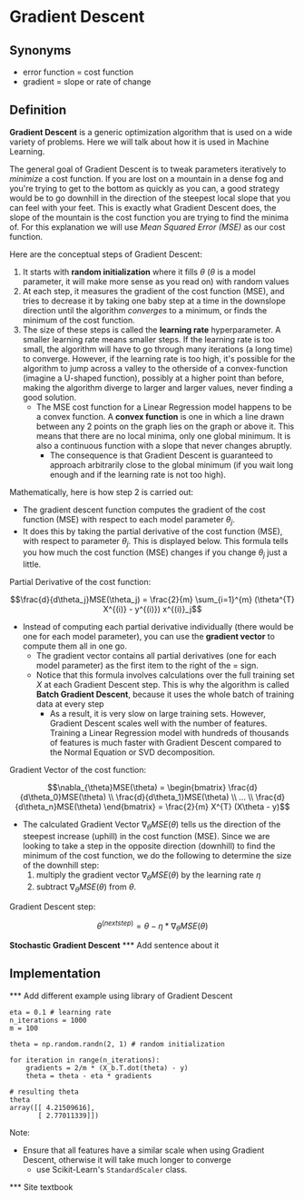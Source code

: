 # Gradient Descent

## Synonyms
* error function = cost function
* gradient = slope or rate of change

## Definition
**Gradient Descent** is a generic optimization algorithm that is used on a wide variety of problems. Here we will talk about how it is used in Machine Learning. 

The general goal of Gradient Descent is to tweak parameters iteratively to *minimize* a cost function. If you are lost on a mountain in a dense fog and you're trying to get to the bottom as quickly as you can, a good strategy would be to go downhill in the direction of the steepest local slope that you can feel with your feet. This is exactly what Gradient Descent does, the slope of the mountain is the cost function you are trying to find the minima of. For this explanation we will use *Mean Squared Error (MSE)* as our cost function. 

Here are the conceptual steps of Gradient Descent: 
1. It starts with **random initialization** where it fills $\theta$ ($\theta$ is a model parameter, it will make more sense as you read on) with random values
2. At each step, it measures the gradient of the cost function (MSE), and tries to decrease it by taking one baby step at a time in the downslope direction until the algorithm *converges* to a minimum, or finds the minimum of the cost function. 
3. The size of these steps is called the **learning rate** hyperparameter. A smaller learning rate means smaller steps. If the learning rate is too small, the algorithm will have to go through many iterations (a long time) to converge. However, if the learning rate is too high, it's possible for the algorithm to jump across a valley to the otherside of a convex-function (imagine a U-shaped function), possibly at a higher point than before, making the algorithm diverge to larger and larger values, never finding a good solution. 
    * The MSE cost function for a Linear Regression model happens to be a convex function. A **convex function** is one in which a line drawn between any 2 points on the graph lies on the graph or above it. This means that there are no local minima, only one global minimum. It is also a continuous function with a slope that never changes abruptly. 
        * The consequence is that Gradient Descent is guaranteed to approach arbitrarily close to the global minimum (if you wait long enough and if the learning rate is not too high). 

Mathematically, here is how step 2 is carried out:
* The gradient descent function computes the gradient of the cost function (MSE) with respect to each model parameter $\theta_j$.
* It does this by taking the partial derivative of the cost function (MSE), with respect to parameter $\theta_j$. This is displayed below. This formula tells you how much the cost function (MSE) changes if you change $\theta_j$ just a little.

Partial Derivative of the cost function:
```math
\frac{d}{d\theta_j}MSE(\theta_j) = \frac{2}{m} \sum_{i=1}^{m} 
    (\theta^{T} X^{(i)} - y^{(i)}) x^{(i)}_j
```

* Instead of computing each partial derivative individually (there would be one for each model parameter), you can use the **gradient vector** to compute them all in one go.
    * The gradient vector contains all partial derivatives (one for each model parameter) as the first item to the right of the $=$ sign.
    * Notice that this formula involves calculations over the full training set $X$ at each Gradient Descent step. This is why the algorithm is called **Batch Gradient Descent**, because it uses the whole batch of training data at every step
        * As a result, it is very slow on large training sets. However, Gradient Descent scales well with the number of features. Training a Linear Regression model with hundreds of thousands of features is much faster with Gradient Descent compared to the Normal Equation or SVD decomposition. 

Gradient Vector of the cost function:
```math
\nabla_{\theta}MSE(\theta) = \begin{bmatrix} 
    \frac{d}{d\theta_0}MSE(\theta) \\ 
    \frac{d}{d\theta_1}MSE(\theta) \\
    ...
    \\
    \frac{d}{d\theta_n}MSE(\theta)
    \end{bmatrix} 

    = \frac{2}{m} X^{T} (X\theta - y)
```

* The calculated Gradient Vector $\nabla_{\theta}MSE(\theta)$ tells us the direction of the steepest increase (uphill) in the cost function (MSE). Since we are looking to take a step in the opposite direction (downhill) to find the minimum of the cost function, we do the following to determine the size of the downhill step:
    1. multiply the gradient vector $\nabla_{\theta}MSE(\theta)$ by the learning rate $\eta$
    2. subtract $\nabla_{\theta}MSE(\theta)$ from $\theta$.

Gradient Descent step:
```math
\theta^{(next step)} = \theta - \eta*\nabla_{\theta}  MSE(\theta)
```

**Stochastic Gradient Descent**
*** Add sentence about it

## Implementation
*** Add different example using library of Gradient Descent

```
eta = 0.1 # learning rate
n_iterations = 1000
m = 100

theta = np.random.randn(2, 1) # random initialization

for iteration in range(n_iterations):
    gradients = 2/m * (X_b.T.dot(theta) - y)
    theta = theta - eta * gradients

# resulting theta
theta
array([[ 4.21509616],
       [ 2.77011339]])
```

Note:
* Ensure that all features have a similar scale when using Gradient Descent, otherwise it will take much longer to converge
    * use Scikit-Learn's `StandardScaler` class.


*** Site textbook 

